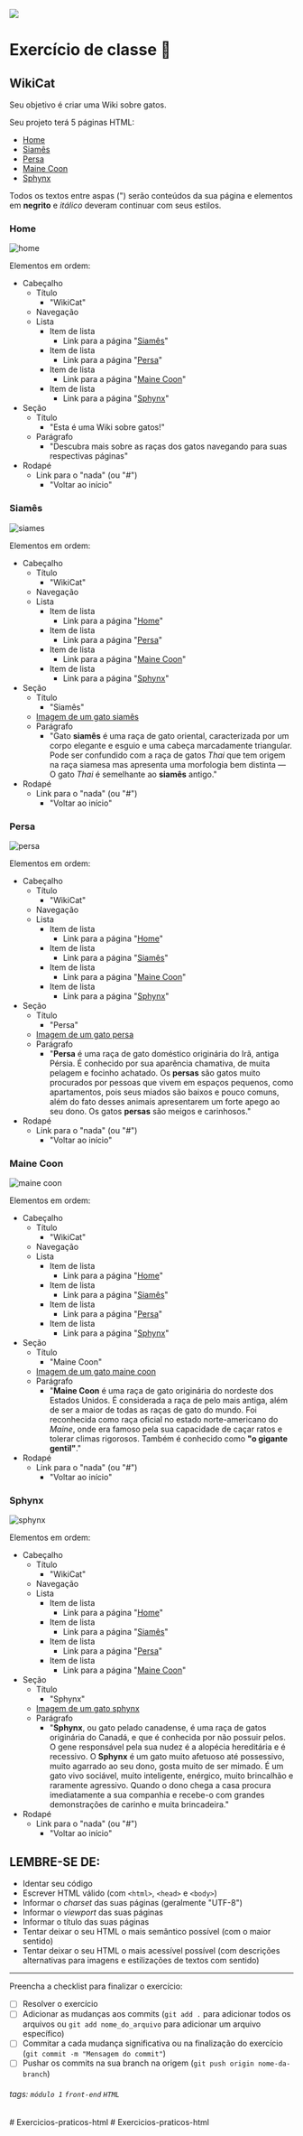 ![](https://i.imgur.com/xG74tOh.png)

# Exercício de classe 🏫

## WikiCat

Seu objetivo é criar uma Wiki sobre gatos.

Seu projeto terá 5 páginas HTML:
- [Home](#home)
- [Siamês](#siamês)
- [Persa](#persa)
- [Maine Coon](#maine-coon)
- [Sphynx](#sphynx)

Todos os textos entre aspas (") serão conteúdos da sua página e elementos em **negrito** e *itálico* deveram continuar com seus estilos.

### Home
![home](https://i.imgur.com/shPWJWL.png)

Elementos em ordem: 
- Cabeçalho
  - Título
    - "WikiCat"
  - Navegação
  - Lista
    - Item de lista
      - Link para a página "[Siamês](#siamês)"
    - Item de lista
      - Link para a página "[Persa](#persa)"
    - Item de lista
      - Link para a página "[Maine Coon](#maine-coon)"
    - Item de lista
      - Link para a página "[Sphynx](#sphynx)"
- Seção
  - Título
    - "Esta é uma Wiki sobre gatos!"
  - Parágrafo
    - "Descubra mais sobre as raças dos gatos navegando para suas respectivas páginas"
- Rodapé
  - Link para o "nada" (ou "#")
    - "Voltar ao início"
### Siamês
![siames](https://i.imgur.com/pA0OF9c.png)

Elementos em ordem: 
- Cabeçalho
  - Título
    - "WikiCat"
  - Navegação
  - Lista
    - Item de lista
      - Link para a página "[Home](#home)"
    - Item de lista
      - Link para a página "[Persa](#persa)"
    - Item de lista
      - Link para a página "[Maine Coon](#maine-coon)"
    - Item de lista
      - Link para a página "[Sphynx](#sphynx)"
- Seção
  - Título
    - "Siamês"
  - [Imagem de um gato siamês](https://upload.wikimedia.org/wikipedia/commons/thumb/9/97/Siamese_cat.jpg/300px-Siamese_cat.jpg)
  - Parágrafo
    - "Gato **siamês** é uma raça de gato oriental, caracterizada por um corpo elegante e esguio e uma cabeça marcadamente triangular. Pode ser confundido com a raça de gatos *Thai* que tem origem na raça siamesa mas apresenta uma morfologia bem distinta — O gato *Thai* é semelhante ao **siamês** antigo."
- Rodapé
  - Link para o "nada" (ou "#")
    - "Voltar ao início"
### Persa
![persa](https://i.imgur.com/KYTpC3z.png)

Elementos em ordem: 
- Cabeçalho
  - Título
    - "WikiCat"
  - Navegação
  - Lista
    - Item de lista
      - Link para a página "[Home](#home)"
    - Item de lista
      - Link para a página "[Siamês](#siamês)"
    - Item de lista
      - Link para a página "[Maine Coon](#maine-coon)"
    - Item de lista
      - Link para a página "[Sphynx](#sphynx)"
- Seção
  - Título
    - "Persa"
  - [Imagem de um gato persa](https://upload.wikimedia.org/wikipedia/commons/thumb/8/8f/P1160129_%282%29_ps_1600.jpg/375px-P1160129_%282%29_ps_1600.jpg)
  - Parágrafo
    - "**Persa** é uma raça de gato doméstico originária do Irã, antiga Pérsia. É conhecido por sua aparência chamativa, de muita pelagem e focinho achatado. Os **persas** são gatos muito procurados por pessoas que vivem em espaços pequenos, como apartamentos, pois seus miados são baixos e pouco comuns, além do fato desses animais apresentarem um forte apego ao seu dono. Os gatos **persas** são meigos e carinhosos."
- Rodapé
  - Link para o "nada" (ou "#")
    - "Voltar ao início"
### Maine Coon
![maine coon](https://i.imgur.com/Eajt8xQ.png)

Elementos em ordem: 
- Cabeçalho
  - Título
    - "WikiCat"
  - Navegação
  - Lista
    - Item de lista
      - Link para a página "[Home](#home)"
    - Item de lista
      - Link para a página "[Siamês](#siamês)"
    - Item de lista
      - Link para a página "[Persa](#persa)"
    - Item de lista
      - Link para a página "[Sphynx](#sphynx)"
- Seção
  - Título
    - "Maine Coon"
  - [Imagem de um gato maine coon](https://upload.wikimedia.org/wikipedia/commons/thumb/0/09/Maine_Coon_Fallen_male_Angel_of_Canadian_Summer_01.jpg/345px-Maine_Coon_Fallen_male_Angel_of_Canadian_Summer_01.jpg)
  - Parágrafo
    - "**Maine Coon** é uma raça de gato originária do nordeste dos Estados Unidos. É considerada a raça de pelo mais antiga, além de ser a maior de todas as raças de gato do mundo. Foi reconhecida como raça oficial no estado norte-americano do *Maine*, onde era famoso pela sua capacidade de caçar ratos e tolerar climas rigorosos. Também é conhecido como **"o gigante gentil"**."
- Rodapé
  - Link para o "nada" (ou "#")
    - "Voltar ao início"
### Sphynx
![sphynx](https://i.imgur.com/4qlE3Ju.png)

Elementos em ordem: 
- Cabeçalho
  - Título
    - "WikiCat"
  - Navegação
  - Lista
    - Item de lista
      - Link para a página "[Home](#home)"
    - Item de lista
      - Link para a página "[Siamês](#siamês)"
    - Item de lista
      - Link para a página "[Persa](#persa)"
    - Item de lista
      - Link para a página "[Maine Coon](#maine-coon)"
- Seção
  - Título
    - "Sphynx"
  - [Imagem de um gato sphynx](https://upload.wikimedia.org/wikipedia/commons/thumb/9/99/GreekSphynxCat1.png/300px-GreekSphynxCat1.png)
  - Parágrafo
    - "**Sphynx**, ou gato pelado canadense, é uma raça de gatos originária do Canadá, e que é conhecida por não possuir pelos. O gene responsável pela sua nudez é a alopécia hereditária e é recessivo. O **Sphynx** é um gato muito afetuoso até possessivo, muito agarrado ao seu dono, gosta muito de ser mimado. É um gato vivo sociável, muito inteligente, enérgico, muito brincalhão e raramente agressivo. Quando o dono chega a casa procura imediatamente a sua companhia e recebe-o com grandes demonstrações de carinho e muita brincadeira."
- Rodapé
  - Link para o "nada" (ou "#")
    - "Voltar ao início"

## LEMBRE-SE DE:
- Identar seu código
- Escrever HTML válido (com `<html>`, `<head>` e `<body>`)
- Informar o *charset* das suas páginas (geralmente "UTF-8")
- Informar o *viewport* das suas páginas
- Informar o título das suas páginas
- Tentar deixar o seu HTML o mais semântico possível (com o maior sentido)
- Tentar deixar o seu HTML o mais acessível possível (com descrições alternativas para imagens e estilizações de textos com sentido)

---

Preencha a checklist para finalizar o exercício:

- [ ] Resolver o exercício
- [ ] Adicionar as mudanças aos commits (`git add .` para adicionar todos os arquivos ou `git add nome_do_arquivo` para adicionar um arquivo específico)
- [ ] Commitar a cada mudança significativa ou na finalização do exercício (`git commit -m "Mensagem do commit"`)
- [ ] Pushar os commits na sua branch na origem (`git push origin nome-da-branch`)

###### tags: `módulo 1` `front-end` `HTML`
#   E x e r c i c i o s - p r a t i c o s - h t m l  
 #   E x e r c i c i o s - p r a t i c o s - h t m l  
 